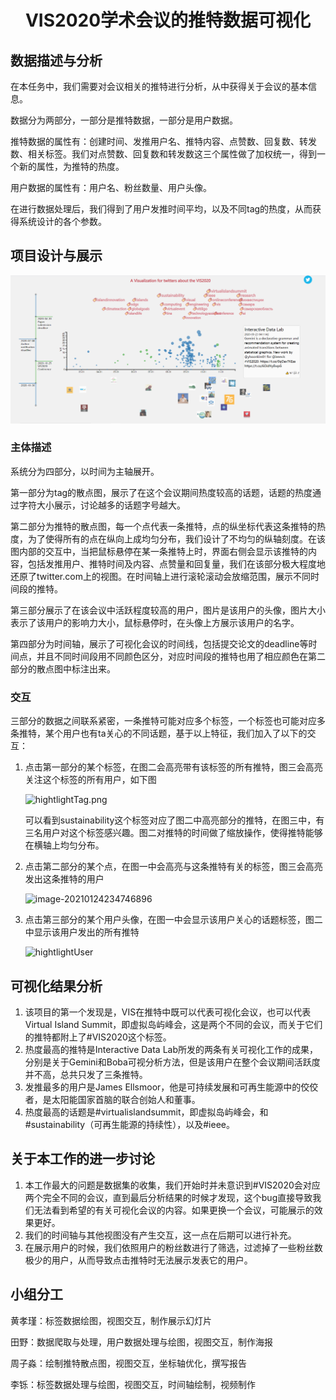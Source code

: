 # <center>VIS2020学术会议的推特数据可视化</center>

## 数据描述与分析

在本任务中，我们需要对会议相关的推特进行分析，从中获得关于会议的基本信息。

数据分为两部分，一部分是推特数据，一部分是用户数据。

推特数据的属性有：创建时间、发推用户名、推特内容、点赞数、回复数、转发数、相关标签。我们对点赞数、回复数和转发数这三个属性做了加权统一，得到一个新的属性，为推特的热度。

用户数据的属性有：用户名、粉丝数量、用户头像。

在进行数据处理后，我们得到了用户发推时间平均，以及不同tag的热度，从而获得系统设计的各个参数。

## 项目设计与展示

![overview.png](.\readme_img\overview.png)

### 主体描述

系统分为四部分，以时间为主轴展开。

第一部分为tag的散点图，展示了在这个会议期间热度较高的话题，话题的热度通过字符大小展示，讨论越多的话题字号越大。

第二部分为推特的散点图，每一个点代表一条推特，点的纵坐标代表这条推特的热度，为了使得所有的点在纵向上成均匀分布，我们设计了不均匀的纵轴刻度。在该图内部的交互中，当把鼠标悬停在某一条推特上时，界面右侧会显示该推特的内容，包括发推用户、推特时间及内容、点赞量和回复量，我们在该部分极大程度地还原了twitter.com上的视图。在时间轴上进行滚轮滚动会放缩范围，展示不同时间段的推特。

第三部分展示了在该会议中活跃程度较高的用户，图片是该用户的头像，图片大小表示了该用户的影响力大小，鼠标悬停时，在头像上方展示该用户的名字。

第四部分为时间轴，展示了可视化会议的时间线，包括提交论文的deadline等时间点，并且不同时间段用不同颜色区分，对应时间段的推特也用了相应颜色在第二部分的散点图中标注出来。

### 交互

三部分的数据之间联系紧密，一条推特可能对应多个标签，一个标签也可能对应多条推特，某个用户也有ta关心的不同话题，基于以上特征，我们加入了以下的交互：

1. 点击第一部分的某个标签，在图二会高亮带有该标签的所有推特，图三会高亮关注这个标签的所有用户，如下图

   ![hightlightTag.png](./readme_img/hightlightTag.gif)

   可以看到sustainability这个标签对应了图二中高亮部分的推特，在图三中，有三名用户对这个标签感兴趣。图二对推特的时间做了缩放操作，使得推特能够在横轴上均匀分布。

2. 点击第二部分的某个点，在图一中会高亮与这条推特有关的标签，图三会高亮发出这条推特的用户

   ![image-20210124234746896](.\readme_img\hightlightTwitt.gif)

3. 点击第三部分的某个用户头像，在图一中会显示该用户关心的话题标签，图二中显示该用户发出的所有推特

   ![hightlightUser](.\readme_img\hightlightUser.gif)

## 可视化结果分析

1. 该项目的第一个发现是，VIS在推特中既可以代表可视化会议，也可以代表Virtual Island Summit，即虚拟岛屿峰会，这是两个不同的会议，而关于它们的推特都附上了#VIS2020这个标签。
2. 热度最高的推特是Interactive Data Lab所发的两条有关可视化工作的成果，分别是关于Gemini和Boba可视分析方法，但是该用户在整个会议期间活跃度并不高，总共只发了三条推特。
3. 发推最多的用户是James Ellsmoor，他是可持续发展和可再生能源中的佼佼者，是太阳能国家首脑的联合创始人和董事。
4. 热度最高的话题是#virtualislandsummit，即虚拟岛屿峰会，和#sustainability（可再生能源的持续性），以及#ieee。

## 关于本工作的进一步讨论

1. 本工作最大的问题是数据集的收集，我们开始时并未意识到#VIS2020会对应两个完全不同的会议，直到最后分析结果的时候才发现，这个bug直接导致我们无法看到希望的有关可视化会议的内容。如果更换一个会议，可能展示的效果更好。
2. 我们的时间轴与其他视图没有产生交互，这一点在后期可以进行补充。
3. 在展示用户的时候，我们依照用户的粉丝数进行了筛选，过滤掉了一些粉丝数极少的用户，从而导致点击推特时无法展示发表它的用户。

## 小组分工

黄孝瑾：标签数据绘图，视图交互，制作展示幻灯片

田野：数据爬取与处理，用户数据处理与绘图，视图交互，制作海报

周子淼：绘制推特散点图，视图交互，坐标轴优化，撰写报告

李铄：标签数据处理与绘图，视图交互，时间轴绘制，视频制作
